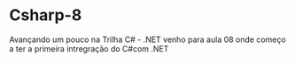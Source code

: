 # Csharp-8
 Avançando um pouco na Trilha C# - .NET venho para aula 08 onde começo a ter a primeira intregração do C#com .NET
